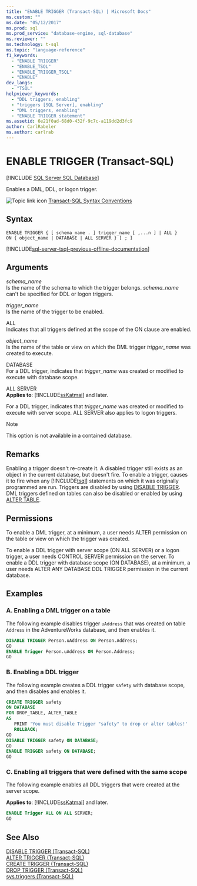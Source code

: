 ```yaml
---
title: "ENABLE TRIGGER (Transact-SQL) | Microsoft Docs"
ms.custom: ""
ms.date: "05/12/2017"
ms.prod: sql
ms.prod_service: "database-engine, sql-database"
ms.reviewer: ""
ms.technology: t-sql
ms.topic: "language-reference"
f1_keywords: 
  - "ENABLE TRIGGER"
  - "ENABLE_TSQL"
  - "ENABLE_TRIGGER_TSQL"
  - "ENABLE"
dev_langs: 
  - "TSQL"
helpviewer_keywords: 
  - "DDL triggers, enabling"
  - "triggers [SQL Server], enabling"
  - "DML triggers, enabling"
  - "ENABLE TRIGGER statement"
ms.assetid: 6e21f0ad-68d0-432f-9c7c-a119dd2d3fc9
author: CarlRabeler
ms.author: carlrab
---
```

# ENABLE TRIGGER (Transact-SQL)
[!INCLUDE [SQL Server SQL Database](../../includes/applies-to-version/sql-asdb.md)]

Enables a DML, DDL, or logon trigger.  
  
![Topic link icon](../../database-engine/configure-windows/media/topic-link.gif "Topic link icon") [Transact-SQL Syntax Conventions](../../t-sql/language-elements/transact-sql-syntax-conventions-transact-sql.md)  
  
## Syntax  
  
```syntaxsql
ENABLE TRIGGER { [ schema_name . ] trigger_name [ ,...n ] | ALL }  
ON { object_name | DATABASE | ALL SERVER } [ ; ]  
```  
  
[!INCLUDE[sql-server-tsql-previous-offline-documentation](../../includes/sql-server-tsql-previous-offline-documentation.md)]

## Arguments
*schema_name*  
Is the name of the schema to which the trigger belongs. *schema_name* can't be specified for DDL or logon triggers.  
  
*trigger_name*  
Is the name of the trigger to be enabled.  
  
ALL  
Indicates that all triggers defined at the scope of the ON clause are enabled.  
  
*object_name*  
Is the name of the table or view on which the DML trigger *trigger_name* was created to execute.  
  
DATABASE  
For a DDL trigger, indicates that *trigger_name* was created or modified to execute with database scope.  
  
ALL SERVER  
**Applies to**: [!INCLUDE[ssKatmai](../../includes/sskatmai-md.md)] and later.  
  
For a DDL trigger, indicates that *trigger_name* was created or modified to execute with server scope. ALL SERVER also applies to logon triggers.  
  
> [!NOTE]  
>  This option is not available in a contained database.  
  
## Remarks  
Enabling a trigger doesn't re-create it. A disabled trigger still exists as an object in the current database, but doesn't fire. To enable a trigger, causes it to fire when any [!INCLUDE[tsql](../../includes/tsql-md.md)] statements on which it was originally programmed are run. Triggers are disabled by using [DISABLE TRIGGER](../../t-sql/statements/disable-trigger-transact-sql.md). DML triggers defined on tables can also be disabled or enabled by using [ALTER TABLE](../../t-sql/statements/alter-table-transact-sql.md).  
  
## Permissions  
To enable a DML trigger, at a minimum, a user needs ALTER permission on the table or view on which the trigger was created.  
  
To enable a DDL trigger with server scope (ON ALL SERVER) or a logon trigger, a user needs CONTROL SERVER permission on the server. To enable a DDL trigger with database scope (ON DATABASE), at a minimum, a user needs ALTER ANY DATABASE DDL TRIGGER permission in the current database.  
  
## Examples  
  
### A. Enabling a DML trigger on a table  
The following example disables trigger `uAddress` that was created on table `Address` in the AdventureWorks database, and then enables it.  
  
```sql  
DISABLE TRIGGER Person.uAddress ON Person.Address;  
GO  
ENABLE Trigger Person.uAddress ON Person.Address;  
GO  
```  
  
### B. Enabling a DDL trigger  
The following example creates a DDL trigger `safety` with database scope, and then disables and enables it.  
  
```sql  
CREATE TRIGGER safety   
ON DATABASE   
FOR DROP_TABLE, ALTER_TABLE   
AS   
   PRINT 'You must disable Trigger "safety" to drop or alter tables!'   
   ROLLBACK;  
GO  
DISABLE TRIGGER safety ON DATABASE;  
GO  
ENABLE TRIGGER safety ON DATABASE;  
GO  
```  
  
### C. Enabling all triggers that were defined with the same scope  
The following example enables all DDL triggers that were created at the server scope.  
  
**Applies to**: [!INCLUDE[ssKatmai](../../includes/sskatmai-md.md)] and later.  
  
```sql  
ENABLE Trigger ALL ON ALL SERVER;  
GO  
```  
  
## See Also  
 [DISABLE TRIGGER &#40;Transact-SQL&#41;](../../t-sql/statements/disable-trigger-transact-sql.md)   
 [ALTER TRIGGER &#40;Transact-SQL&#41;](../../t-sql/statements/alter-trigger-transact-sql.md)   
 [CREATE TRIGGER &#40;Transact-SQL&#41;](../../t-sql/statements/create-trigger-transact-sql.md)   
 [DROP TRIGGER &#40;Transact-SQL&#41;](../../t-sql/statements/drop-trigger-transact-sql.md)   
 [sys.triggers &#40;Transact-SQL&#41;](../../relational-databases/system-catalog-views/sys-triggers-transact-sql.md)  
  
  
